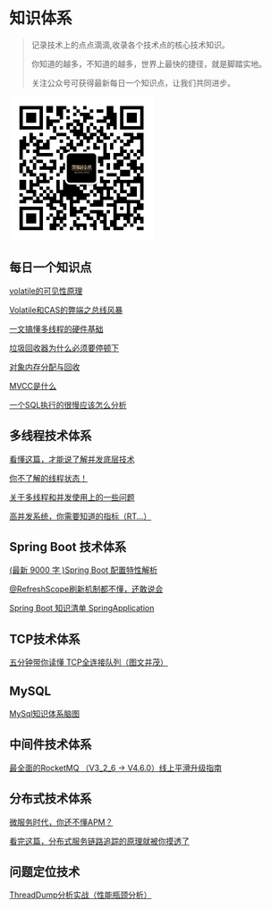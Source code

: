 # 知识体系
>记录技术上的点点滴滴,收录各个技术点的核心技术知识。
>
>你知道的越多，不知道的越多，世界上最快的捷径，就是脚踏实地。
>
>关注公众号可获得最新每日一个知识点，让我们共同进步。

![image](https://github.com/qianglu1989/technology/blob/main/pic/%E6%9E%B6%E6%9E%84%E6%8A%80%E6%9C%AF.jpg?raw=true)


## 每日一个知识点
[volatile的可见性原理](每日一个知识点/volatile的可见性原理.md)

[Volatile和CAS的弊端之总线风暴](每日一个知识点/Volatile和CAS的弊端之总线风暴.md)

[一文搞懂多线程的硬件基础](每日一个知识点/一文搞懂多线程的硬件基础.md)

[垃圾回收器为什么必须要停顿下](每日一个知识点/垃圾回收器为什么必须要停顿下.md)

[对象内存分配与回收](每日一个知识点/对象内存分配与回收.md)

[MVCC是什么](每日一个知识点/每日一个知识点：MVCC是什么.md)

[一个SQL执行的很慢应该怎么分析](每日一个知识点/每日一个知识点：一个%20SQL%20执行的很慢应该怎么分析.md)

## 多线程技术体系

[看懂这篇，才能说了解并发底层技术](多线程技术体系/看懂这篇，才能说了解并发底层技术.md)

[你不了解的线程状态！](多线程技术体系/你不了解的线程状态！.md)

[关于多线程和并发使用上的一些问题](多线程技术体系/关于多线程和并发使用上的一些问题.md)

[高并发系统，你需要知道的指标（RT...）](多线程技术体系/高并发系统，你需要知道的指标（RT...）%20.md)

 ## Spring Boot 技术体系
 
[(最新 9000 字 )Spring Boot 配置特性解析](SpringBoot技术体系/(最新%209000%20字%20)Spring%20Boot%20配置特性解析.md)

[@RefreshScope刷新机制都不懂，还敢说会](SpringBoot技术体系/@RefreshScope%20刷新机制都不懂，还敢说会%3F.md)

[Spring Boot 知识清单 SpringApplication](SpringBoot技术体系/Spring%20Boot%20知识清单（一）SpringApplication.md)

## TCP技术体系

[五分钟带你读懂 TCP全连接队列（图文并茂）](TCP技术体系/五分钟带你读懂%20TCP全连接队列（图文并茂）.md)

## MySQL
[MySql知识体系脑图](MySql技术体系/MySql知识体系.pdf)

## 中间件技术体系

[最全面的RocketMQ （V3_2_6 -> V4.6.0）线上平滑升级指南 ](中间件技术体系/最全面的RocketMQ%20（V3_2_6%20-%3E%20V4.6.0）线上平滑升级指南%20.md)


## 分布式技术体系

[微服务时代，你还不懂APM？](分布式技术体系/微服务时代，你还不懂APM？.md)

[看完这篇，分布式服务链路追踪的原理就被你摸透了](分布式技术体系/看完这篇，分布式服务链路追踪的原理就被你摸透了.md)

## 问题定位技术

[ThreadDump分析实战（性能瓶颈分析）](问题定位技术/ThreadDump分析实战（性能瓶颈分析）.md)

